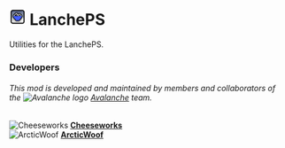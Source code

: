 # <img src="logo.png" width="30" alt="The mod's logo." /> LanchePS
Utilities for the LanchePS.

### Developers
###### This mod is developed and maintained by members and collaborators of the <img src="https://i.imgur.com/3QH6N17.png" width="15" alt="Avalanche logo" /> [Avalanche](https://avalanche.cubicstudios.xyz/) team.
<img src="https://i.imgur.com/X8HT4jM.png" width="15" alt="Cheeseworks" /> **[Cheeseworks](https://www.github.com/BlueWitherer/)**  
<img src="https://i.imgur.com/BcDu4nm.png" width="15" alt="ArcticWoof" /> **[ArcticWoof](https://www.github.com/BlueWitherer/)**